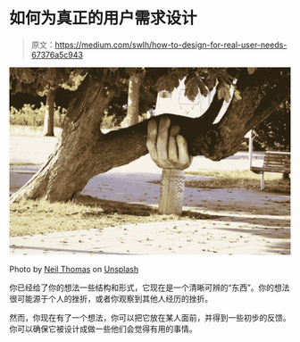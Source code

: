 # 如何为真正的用户需求设计

> 原文：<https://medium.com/swlh/how-to-design-for-real-user-needs-67376a5c943>

![](img/d48e0edf8d84accf1bc0d4314a4b1a56.png)

Photo by [Neil Thomas](https://unsplash.com/photos/SIU1Glk6v5k?utm_source=unsplash&utm_medium=referral&utm_content=creditCopyText) on [Unsplash](https://unsplash.com/search/photos/solution?utm_source=unsplash&utm_medium=referral&utm_content=creditCopyText)

你已经给了你的想法一些结构和形式，它现在是一个清晰可辨的“东西”。你的想法很可能源于个人的挫折，或者你观察到其他人经历的挫折。

然而，你现在有了一个想法，你可以把它放在某人面前，并得到一些初步的反馈。你可以确保它被设计成做一些他们会觉得有用的事情。